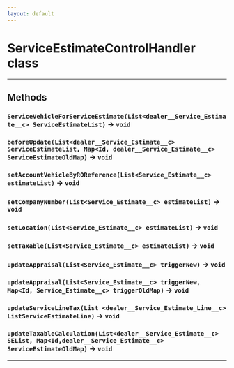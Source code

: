 ```yaml
---
layout: default
---
```

# ServiceEstimateControlHandler class
---
## Methods
### `ServiceVehicleForServiceEstimate(List<dealer__Service_Estimate__c> ServiceEstimateList)` → `void`
### `beforeUpdate(List<dealer__Service_Estimate__c> ServiceEstimateList, Map<Id, dealer__Service_Estimate__c> ServiceEstimateOldMap)` → `void`
### `setAccountVehicleByROReference(List<Service_Estimate__c> estimateList)` → `void`
### `setCompanyNumber(List<Service_Estimate__c> estimateList)` → `void`
### `setLocation(List<Service_Estimate__c> estimateList)` → `void`
### `setTaxable(List<Service_Estimate__c> estimateList)` → `void`
### `updateAppraisal(List<Service_Estimate__c> triggerNew)` → `void`
### `updateAppraisal(List<Service_Estimate__c> triggerNew, Map<Id, Service_Estimate__c> triggerOldMap)` → `void`
### `updateServiceLineTax(List <dealer__Service_Estimate_Line__c> ListServiceEstimateLine)` → `void`
### `updateTaxableCalculation(List<dealer__Service_Estimate__c> SEList, Map<Id,dealer__Service_Estimate__c> ServiceEstimateOldMap)` → `void`
---
